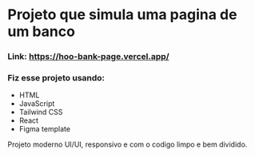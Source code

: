 # Projeto que simula uma pagina de um banco <br/>

### Link: https://hoo-bank-page.vercel.app/
 ### Fiz esse projeto usando:
- HTML
- JavaScript
- Tailwind CSS
- React
- Figma template

 Projeto moderno UI/UI, responsivo e com o codigo limpo e bem dividido.
